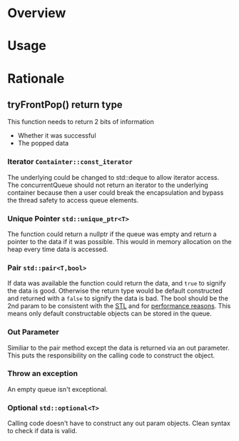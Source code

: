 # Overview

# Usage

# Rationale
## tryFrontPop() return type
This function needs to return 2 bits of information 
* Whether it was successful
* The popped data

### Iterator `Containter::const_iterator`
The underlying could be changed to std::deque to allow iterator access.  
The concurrentQueue should not return an iterator to the underlying container because then a user could break the encapsulation and bypass the thread safety to access queue elements.

### Unique Pointer `std::unique_ptr<T>`
The function could return a nullptr if the queue was empty and return a pointer to the data if it was possible.
This would in memory allocation on the heap every time data is accessed.

### Pair `std::pair<T,bool>`
If data was available the function could return the data, and `true` to signify the data is good.
Otherwise the return type would be default constructed and returned with a `false` to signify the data is bad.
The bool should be the 2nd param to be consistent with the [STL](https://en.cppreference.com/w/cpp/container/map/insert) and for [performance reasons](https://stackoverflow.com/questions/56761591/how-do-i-organize-members-in-a-struct-to-waste-the-least-space-on-alignment).
This means only default constructable objects can be stored in the queue.

### Out Parameter 
Similiar to the pair method except the data is returned via an out parameter. This puts the responsibility on the calling code to construct the object. 

### Throw an exception
An empty queue isn't exceptional. 

### Optional `std::optional<T>`
Calling code doesn't have to construct any out param objects.
Clean syntax to check if data is valid.
